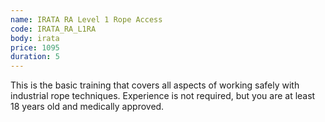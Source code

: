 ```yaml
---
name: IRATA RA Level 1 Rope Access
code: IRATA_RA_L1RA
body: irata
price: 1095
duration: 5
---
```


This is the basic training that covers all aspects of working safely with industrial rope techniques. Experience is not required, but you are at least 18 years old and medically approved.